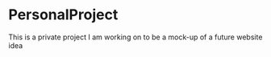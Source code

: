 # PersonalProject
This is a private project I am working on to be a mock-up of a future website idea
